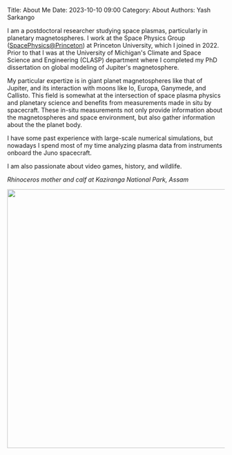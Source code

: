 Title: About Me
Date: 2023-10-10 09:00
Category: About
Authors: Yash Sarkango

I am a postdoctoral researcher studying space plasmas, particularly in planetary magnetospheres. I work at the Space Physics Group ([SpacePhysics@Princeton](https://spacephysics.princeton.edu/)) at Princeton University, which I joined in 2022. Prior to that I was at the University of Michigan's Climate and Space Science and Engineering (CLASP) department where I completed my PhD dissertation on global modeling of Jupiter's magnetosphere. 

My particular expertize is in giant planet magnetospheres like that of Jupiter, and its interaction with moons like Io, Europa, Ganymede, and Callisto. This field is somewhat at the intersection of space plasma physics and planetary science and benefits from measurements made in situ by spacecraft. These in-situ measurements not only provide information about the magnetospheres and space environment, but also gather information about the the planet body.  

I have some past experience with large-scale numerical simulations, but nowadays I spend most of my time analyzing plasma data from instruments onboard the Juno spacecraft. 

I am also passionate about video games, history, and wildlife. 

*Rhinoceros mother and calf at Kaziranga National Park, Assam*

<img src="{static}/images/rhinos.JPG" width="600">



